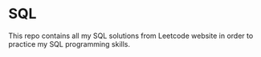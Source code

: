 # SQL
This repo contains all my SQL solutions from Leetcode website in order to practice my SQL programming skills. 
